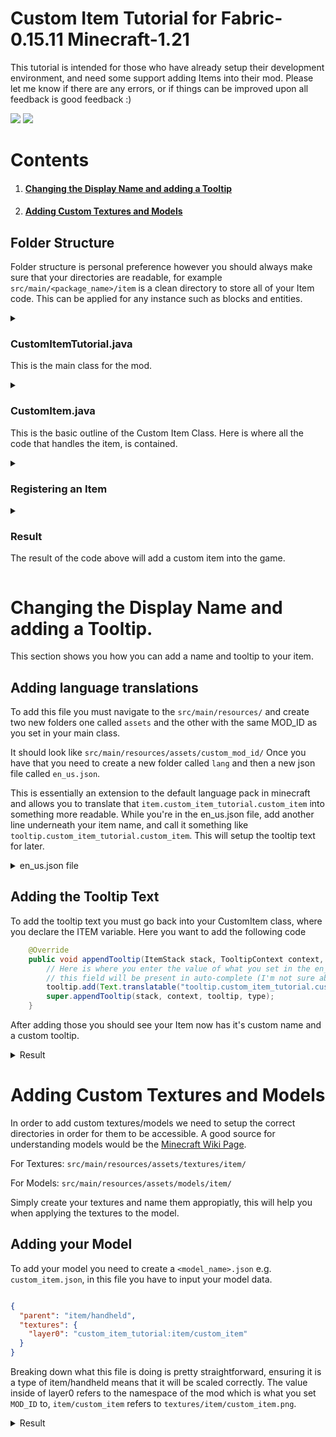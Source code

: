 # Custom Item Tutorial for Fabric-0.15.11 Minecraft-1.21
This tutorial is intended for those who have already setup their development environment, and need some support adding Items into their mod. Please let me know if there are any errors, or if things can be improved upon all feedback is good feedback :)

[<img src="https://img.shields.io/badge/1.21-green?style=flat&label=Minecraft%20Version&color=green">](<https://www.minecraft.net/download>) [<img src="https://img.shields.io/badge/0.15.11-blue?style=flat&label=Fabric%20Version&color=blue">](<https://fabricmc.net/use/installer/>)

# Contents
1. #### [Changing the Display Name and adding a Tooltip](#changing-the-display-name-and-adding-a-tooltip-1)
2. #### [Adding Custom Textures and Models](#adding-custom-textures-and-models-1)


## Folder Structure
Folder structure is personal preference however you should always make sure that your directories are readable, for example `src/main/<package_name>/item` is a clean directory to store all of your Item code.
This can be applied for any instance such as blocks and entities.

<details><summary><h3>CustomItemTutorial.java</h3>
<p>This is the main class for the mod.</p></summary>

```java
    package org.sixixsix.customitemtutorial;

    import net.fabricmc.api.ModInitializer;
    import item.org.jowhe.customitemtutorial.ModItems;
    
    public class CustomItemTutorial implements ModInitializer {
    
        public static String MOD_ID = "custom_item_tutorial";
    
        /**
         * This is the main entrypoint of your mod.
         * All of your main functionality will be contained in here.
         */
        @Override
        public void onInitialize() {
            // Call the initializeItems function to register the items in the game.
            ModItems.initializeItems();
        }
    }
```

</details>
<details><summary><h3>CustomItem.java</h3>
<p>This is the basic outline of the Custom Item Class. Here is where all the code that handles the item, is contained.</p></summary>

```java
    package org.sixixsix.customitemtutorial.item;

    import net.minecraft.item.Item;
    import net.minecraft.item.ItemStack;
    import net.minecraft.item.tooltip.TooltipType;
    import net.minecraft.text.Text;
    
    import java.util.List;
    
    public class CustomItem extends Item {
    
        /** Declaration of the ITEM
         * Note that we declare an Item to be registered as ITEM, but we pass,
         * the {@link CustomItem} class we have made.
         * This ensures that the Item is actually an Item but is an instance of our CustomItem.
         */
        public static final Item ITEM = new CustomItem(new Settings());
    
        /** Constructor for CustomItem
         * This constructor can be used for many things,
         * for the purpose of this tutorial it will be defaulted {@link Item.Settings()}.
         */
        public CustomItem(Settings settings) {
            super(settings);
        }
    }

```

</details>
<details><summary><h3>Registering an Item</h3></summary>

```java
    package org.sixixsix.customitemtutorial.item;

    import net.minecraft.item.Item;
    import net.minecraft.registry.Registries;
    import net.minecraft.registry.Registry;
    import net.minecraft.util.Identifier;
    import org.jowhe.customitemtutorial.CustomItemTutorial;
    
    public class ModItems {
    
        /**
         * Registering an Item
         * This function will allow us to register new Items after we have created them.
         *
         * @param name The parameter name handles what the item is called in the registry.
         * @param item The parameter item handles what the item object points to.
         */
        public static void registerItem(String name, Item item){
            Registry.register(Registries.ITEM, Identifier.of(CustomItemTutorial.MOD_ID, name), item);
        }
    
        /**
         * Initialize Items
         * This function will be used to initialize custom items.
         */
        public static void initializeItems(){
            // "custom_item" will be the accessible name,
            // CustomItem.ITEM is our ITEM's declaration.
            registerItem("custom_item", CustomItem.ITEM);
        }
    
    }
```

</details>

<details><summary><h3>Result</h3>
<p>The result of the code above will add a custom item into the game.</p></summary>
<img src="https://github.com/user-attachments/assets/b4e35cd6-0cc8-4597-a8e7-fd5541b4e7de">
</details>

# Changing the Display Name and adding a Tooltip.
This section shows you how you can add a name and tooltip to your item.

## Adding language translations
To add this file you must navigate to the `src/main/resources/` and create two new folders one called `assets` and the other with the same MOD_ID as you set in your main class.

It should look like `src/main/resources/assets/custom_mod_id/`
Once you have that you need to create a new folder called `lang` and then a new json file called `en_us.json`.

This is essentially an extension to the default language pack in minecraft and allows you to translate that `item.custom_item_tutorial.custom_item` into something more readable.
While you're in the en_us.json file, add another line underneath your item name, and call it something like `tooltip.custom_item_tutorial.custom_item`. This will setup the tooltip text for later.

<details><summary>en_us.json file</summary>
<img src="https://github.com/user-attachments/assets/596467a1-4c36-4e5c-8be2-f7d362fbfdf9">
</details>

## Adding the Tooltip Text
To add the tooltip text you must go back into your CustomItem class, where you declare the ITEM variable. Here you want to add the following code
```java
    @Override
    public void appendTooltip(ItemStack stack, TooltipContext context, List<Text> tooltip, TooltipType type) {
        // Here is where you enter the value of what you set in the en_us.json file, if you are using an IDE like IntelliJ IDEA,
        // this field will be present in auto-complete (I'm not sure about others).
        tooltip.add(Text.translatable("tooltip.custom_item_tutorial.custom_item"));
        super.appendTooltip(stack, context, tooltip, type);
    }
```

After adding those you should see your Item now has it's custom name and a custom tooltip.
<details><summary>Result</summary>
<img src="https://github.com/user-attachments/assets/6198977a-f144-43d9-8900-d6293c87f4a4">
</details>

# Adding Custom Textures and Models
In order to add custom textures/models we need to setup the correct directories in order for them to be accessible. A good source for understanding models would be the [Minecraft Wiki Page](https://minecraft.wiki/w/Tutorials/Models).

For Textures:
`src/main/resources/assets/textures/item/`

For Models:
`src/main/resources/assets/models/item/`

Simply create your textures and name them appropiatly, this will help you when applying the textures to the model.

## Adding your Model
To add your model you need to create a `<model_name>.json` e.g. `custom_item.json`, in this file you have to input your model data. 

```json

{
  "parent": "item/handheld",
  "textures": {
    "layer0": "custom_item_tutorial:item/custom_item"
  }
}

```
Breaking down what this file is doing is pretty straightforward, ensuring it is a type of item/handheld means that it will be scaled correctly.
The value inside of layer0 refers to the namespace of the mod which is what you set `MOD_ID` to, `item/custom_item` refers to `textures/item/custom_item.png`.

<details><summary>Result</summary>
<img src="https://github.com/user-attachments/assets/0322f87d-cd02-4c06-a01b-6372ecc09b42">
</details>
